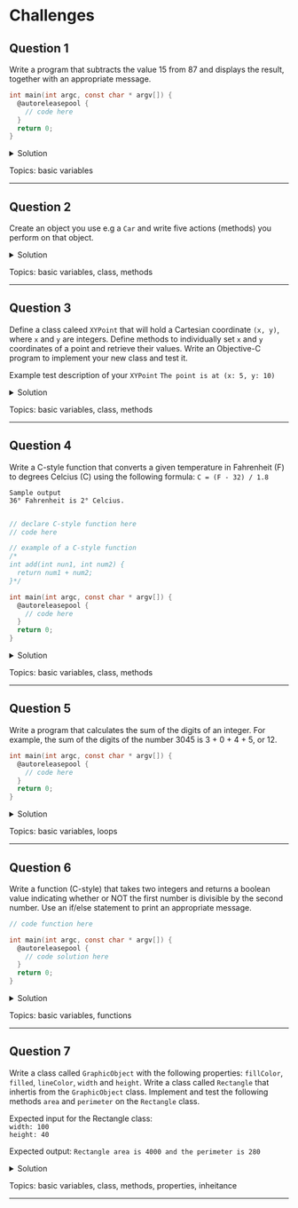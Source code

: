 # Challenges 

## Question 1
Write a program that subtracts the value 15 from 87 and displays the result, together with an appropriate message. 

```objective-c 
int main(int argc, const char * argv[]) {
  @autoreleasepool {
    // code here
  }
  return 0;
}
```

<details>
  <summary>Solution</summary> 
  
```objective-c 
int main(int argc, const char * argv[]) {
  @autoreleasepool {
    int result = 87 - 15;
    NSLog(@"The result of subtracting 15 from 87 is %i.", result);
    // The result of subtracting 15 from 87 is 72.
  }
  return 0;
}
```

</details> 

Topics: basic variables

***

## Question 2
Create an object you use e.g  a `Car` and write five actions (methods) you perform on that object. 

<details>
  <summary>Solution</summary> 
  
Car.h 
```objective-c 
@interface Car : NSObject
- (void)drive;
- (void)brake;
- (void)playMusic;
- (void)activateCruiseControl;
- (void)park;
@end
```

Car.m
```objective-c 
#import <Foundation/Foundation.h>
#import "Car.h"

@implementation Car

- (void)drive {
  NSLog(@"Diving and enjoying the open roads."); 
}

- (void)brake {
  // code here
}

- (void)playMusic{
  // code here
}

- (void)activateCruiseControl{
  // code here
}

- (void)park{
  // code here
}

@end
```

main.m
```objective-c 
Car *car = [[Car alloc] init];
[car drive];
// Diving and enjoying the open roads.
```

</details> 

Topics: basic variables, class, methods 

***

## Question 3
Define a class caleed `XYPoint` that will hold a Cartesian coordinate `(x, y)`, where `x` and `y` are integers. Define methods to individually set `x` and `y` coordinates of a point and retrieve their values. Write an Objective-C program to implement your new class and test it. 

Example test description of your `XYPoint`
`The point is at (x: 5, y: 10)`

<details>
  <summary>Solution</summary> 
 
XYPoint.h 
```objective-c 
@interface XYPoint : NSObject
- (int)getX;
- (int)getY;
- (void)setXWithValue: (int)value;
- (void)setYWithValue: (int)value;
- (void)info;
@end
```

XYPoint.m
```objective-c 
#import <Foundation/Foundation.h>
#import "XYPoint.h"

// by using an internal @interface we create private properties
@interface XYPoint()
@property int x;
@property int y;
@end

@implementation XYPoint

- (int)getX {
  return  self.x;
}

- (int)getY {
  return self.y;
}

- (void)setXWithValue: (int)value {
  self.x = value;
}

- (void)setYWithValue: (int)value {
  self.y = value;
}

- (void)info {
  NSLog(@"The point is at (x: %i, y: %i)", self.x, self.y);
}

@end
```

main.m
```objective-c 
#import <Foundation/Foundation.h>
#import "XYPoint.h"

int main(int argc, const char * argv[]) {
  @autoreleasepool {
    XYPoint *point = [[XYPoint alloc] init];
    [point setXWithValue:5];
    [point setYWithValue:10];
    [point info]; // The point is at (x: 5, y: 10)
  }
  return 0;
}
```

</details> 

Topics: basic variables, class, methods 

***

## Question 4
Write a C-style function that converts a given temperature in Fahrenheit (F) to degrees Celcius (C) using the following formula: 
``` C = (F - 32) / 1.8 ```

```Sample output```   
```36° Fahrenheit is 2° Celcius.```

```objective-c 

// declare C-style function here 
// code here

// example of a C-style function
/*
int add(int nun1, int num2) {
  return num1 + num2; 
}*/

int main(int argc, const char * argv[]) {
  @autoreleasepool {
    // code here
  }
  return 0;
}
```

<details>
  <summary>Solution</summary> 
  
```objective-c 
int convert(int fahrenheit) {
  return (fahrenheit - 32) / 1.8;
}

int main(int argc, const char * argv[]) {
  @autoreleasepool {
    int celcius = convert(36);
    NSLog(@"36° Fahrenheit is %i° Celcius.", celcius); // 36° Fahrenheit is 2° Celcius
  }
  return 0;
}
```

</details> 

Topics: basic variables, class, methods 

***

## Question 5
Write a program that calculates the sum of the digits of an integer. For example, the sum of the digits of the number 3045 is 3 + 0 + 4 + 5, or 12. 

```objective-c 
int main(int argc, const char * argv[]) {
  @autoreleasepool {
    // code here
  }
  return 0;
}
```

<details>
  <summary>Solution</summary> 
  
```objective-c 
int main(int argc, const char * argv[]) {
  @autoreleasepool {
    int number = 3045;
    int sum = 0;
    while(number > 0) {
      sum += number % 10;
      number /= 10;
    }
    NSLog(@"The sum is %i", sum); // The sum is 12
  }
  return 0;
}
```

</details> 

Topics: basic variables, loops 

***

## Question 6 

Write a function (C-style) that takes two integers and returns a boolean value indicating whether or NOT the first number is divisible by the second number. Use an if/else statement to print an appropriate message. 

```objective-c
// code function here

int main(int argc, const char * argv[]) {
  @autoreleasepool {
    // code solution here
  }
  return 0;
}
```

<details>
  <summary>Solution</summary> 
  
```objective-c 
bool isDivible(int number, int divisor) {
  return number % divisor == 0;
}

int main(int argc, const char * argv[]) {
  @autoreleasepool {
    int number = 15;
    int divisor = 3;
    BOOL result = isDivible(number, divisor);
    if (result) {
      NSLog(@"%i is divisible by %i.", number, divisor);
    } else {
      NSLog(@"%i is NOT divisible by %i.", number, divisor);
    }
  }
  return 0;
}
```

</details> 

Topics: basic variables, functions 

***

## Question 7 
Write a class called `GraphicObject` with the following properties: `fillColor`, `filled`, `lineColor`, `width` and `height`. Write a class called `Rectangle` that inhertis from the `GraphicObject` class. Implement and test the following methods `area` and `perimeter` on the `Rectangle` class. 

Expected input for the Rectangle class:   
`width: 100`  
`height: 40`  

Expected output: 
`Rectangle area is 4000 and the perimeter is 280`  

<details>
  <summary>Solution</summary> 

GraphicObject.h 
```objective-c 
@interface GraphicObject : NSObject

{
  int fillColor; // 32-bit color
  BOOL filled; // is the object filled?
  int lineColor; // 32-bit line color
  int width; // width of the object
  int height; // height of the object
}

@property int fillColor, lineColor, width, height; 
@property BOOL filled;

@end
```

GraphicObject.m
```objective-c 
#import <Foundation/Foundation.h>
#import "GraphicObject.h"

@implementation GraphicObject

@synthesize fillColor, filled, lineColor, width, height; 

@end
```

Rectangle.h
```objective-c 
#import "GraphicObject.h"

@interface Rectangle : GraphicObject

- (int)perimeter;
- (int)area;
@end
```

Rectangle.m
```objective-c 
#import <Foundation/Foundation.h>
#import "Rectangle.h"

@implementation Rectangle

- (int)perimeter {
  return (width * 2) + (height * 2);
}

- (int)area {
  return width * height;
}
@end
```

main.m
```objective-c 
int main(int argc, const char * argv[]) {
  @autoreleasepool {
    Rectangle *rect = [[Rectangle alloc] init];
    [rect setFillColor: 12];
    
    NSLog(@"rect fill color is %i", rect.fillColor);
    
    [rect setWidth: 100];
    [rect setHeight: 40];
    
    int area = [rect area];
    int perimeter = [rect perimeter];
    
    NSLog(@"Rectangle area is %i and the perimeter is %i", area, perimeter);
    // Rectangle area is 4000 and the perimeter is 280
  }
  return 0;
}
```
</details> 

Topics: basic variables, class, methods, properties, inheitance

***


